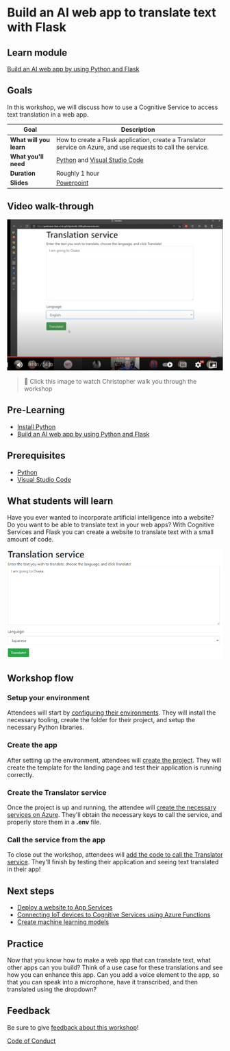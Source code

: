 # Build an AI web app to translate text with Flask

## Learn module

[Build an AI web app by using Python and Flask](https://docs.microsoft.com/learn/modules/python-flask-build-ai-web-app/?WT.mc_id=academic-56258-chrhar)

## Goals

In this workshop, we will discuss how to use a Cognitive Service to access text translation in a web app.

| **Goal**                                          | Description                                                                                                    |
| ------------------------------------------------- | -------------------------------------------------------------------------------------------------------------- |
| **What will you learn**                           | How to create a Flask application, create a Translator service on Azure, and use requests to call the service. |
| **What you'll need**                              | [Python](https://docs.microsoft.com/learn/modules/python-install-vscode/?WT.mc_id=academic-56258-chrhar) and [Visual Studio Code](https://code.visualstudio.com?WT.mc_id=academic-56258-chrhar)                                          |
| **Duration**                                      | Roughly 1 hour |
| **Slides**                                        | [Powerpoint](slides.pptx)                                                                                      |

## Video walk-through

[![workshop walk-through](./images/promo.png)](https://youtu.be/h7GbZzmjJRE "workshop walk-through")
> 🎥 Click this image to watch Christopher walk you through the workshop


## Pre-Learning

- [Install Python](https://docs.microsoft.com/learn/modules/python-install-vscode/?WT.mc_id=academic-56258-chrhar)
- [Build an AI web app by using Python and Flask](https://docs.microsoft.com/learn/modules/python-flask-build-ai-web-app/?WT.mc_id=academic-56258-chrhar)

## Prerequisites

- [Python](https://docs.microsoft.com/learn/modules/python-install-vscode/?WT.mc_id=academic-56258-chrhar)
- [Visual Studio Code](https://code.visualstudio.com?WT.mc_id=academic-56258-chrhar)

## What students will learn

Have you ever wanted to incorporate artificial intelligence into a website? Do you want to be able to translate text in your web apps? With Cognitive Services and Flask you can create a website to translate text with a small amount of code.

![Screenshot of final project](images/project.png)

## Workshop flow

### Setup your environment

Attendees will start by [configuring their environments](https://docs.microsoft.com/learn/modules/python-flask-build-ai-web-app/1-exercise-set-up-environment?WT.mc_id=academic-56258-chrhar). They will install the necessary tooling, create the folder for their project, and setup the necessary Python libraries.

### Create the app

After setting up the environment, attendees will [create the project](https://docs.microsoft.com/learn/modules/python-flask-build-ai-web-app/3-exercise-create-app?WT.mc_id=academic-56258-chrhar). They will create the template for the landing page and test their application is running correctly.

### Create the Translator service

Once the project is up and running, the attendee will [create the necessary services on Azure](https://docs.microsoft.com/learn/modules/python-flask-build-ai-web-app/5-exercise-create-translator-service?WT.mc_id=academic-56258-chrhar). They'll obtain the necessary keys to call the service, and properly store them in a **.env** file.

### Call the service from the app

To close out the workshop, attendees will [add the code to call the Translator service](https://docs.microsoft.com/learn/modules/python-flask-build-ai-web-app/6-exercise-call-translator?WT.mc_id=academic-56258-chrhar). They'll finish by testing their application and seeing text translated in their app!

## Next steps

- [Deploy a website to App Services](https://docs.microsoft.com/azure/developer/python/tutorial-deploy-app-service-on-linux-01?WT.mc_id=academic-56258-chrhar)
- [Connecting IoT devices to Cognitive Services using Azure Functions](https://docs.microsoft.com/learn/modules/connecting-iot-devices-cognitive-services-azure-functions/?WT.mc_id=academic-56258-chrhar)
- [Create machine learning models](https://docs.microsoft.com/learn/paths/create-machine-learn-models/?WT.mc_id=academic-56258-chrhar)

## Practice

Now that you know how to make a web app that can translate text, what other apps can you build? Think of a use case for these translations and see how you can enhance this app. Can you add a voice element to the app, so that you can speak into a microphone, have it transcribed, and then translated using the dropdown?

## Feedback

Be sure to give [feedback about this workshop](https://forms.office.com/r/MdhJWMZthR)!

[Code of Conduct](../CODE_OF_CONDUCT.md)
